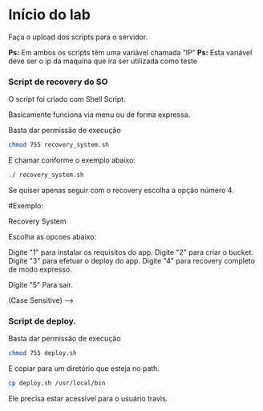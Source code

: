 # Início do lab
Faça o upload dos scripts para o servidor.

**Ps:** Em ambos os scripts têm uma variável chamada “IP”
**Ps:** Esta variável deve ser o ip da maquina que ira ser utilizada como teste

### Script de recovery do SO
O script foi criado com Shell Script.

Basicamente funciona via menu ou de forma expressa.

Basta dar permissão de execução
```bash
chmod 755 recovery_system.sh
```

E chamar conforme o exemplo abaixo:
```bash
./ recovery_system.sh
```
Se quiser apenas seguir com o recovery escolha a opção número 4.

#Exemplo:

 Recovery System


 Escolha as opcoes abaixo:

 Digite "1" para instalar os requisitos do app.
 Digite "2" para criar o bucket.
 Digite "3" para efetuar o deploy do app.
 Digite "4" para recovery completo de modo expresso.

 Digite "5" Para sair.

 (Case Sensitive) -->

### Script de deploy.
Basta dar permissão de execução

```bash
chmod 755 deploy.sh
```

E copiar para um diretório que esteja no path.
```bash
cp deploy.sh /usr/local/bin
```

Ele precisa estar acessível para o usuário travis.
